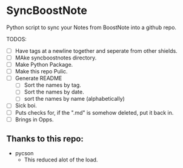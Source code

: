 # SyncBoostNote
Python script to sync your Notes from BoostNote into a github repo.

TODOS:
- [ ] Have tags at a newline together and seperate from other shields.
- [ ] MAke syncboostnotes directory.
- [ ] Make Python Package.
- [ ] Make this repo Pulic.
- [ ] Generate README
  - [ ] Sort the names by tag.
  - [ ] Sort the names by date.
  - [ ] sort the names by name (alphabetically)
- [ ] Sick boi.
- [ ] Puts checks for, if the ".md" is somehow deleted, put it back in.
- [ ] Brings in Opps.

## Thanks to this repo:
- pycson
  - This reduced alot of the load.